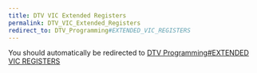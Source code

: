 ```yaml
---
title: DTV VIC Extended Registers
permalink: DTV_VIC_Extended_Registers
redirect_to: DTV_Programming#EXTENDED_VIC_REGISTERS
---
```


You should automatically be redirected to [DTV Programming#EXTENDED VIC REGISTERS](DTV_Programming#EXTENDED_VIC_REGISTERS)
